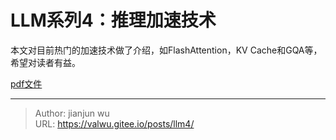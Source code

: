# LLM系列4：推理加速技术



本文对目前热门的加速技术做了介绍，如FlashAttention，KV Cache和GQA等，希望对读者有益。

[pdf文件](/posts/ml/llm4/llm4.pdf)

---

> Author: jianjun wu  
> URL: https://valwu.gitee.io/posts/llm4/  

